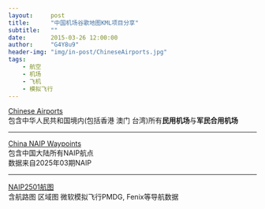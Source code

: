 ```yaml
---
layout:     post
title:      "中国机场谷歌地图KML项目分享"
subtitle:   ""
date:       2015-03-26 12:00:00
author:     "G4Y8u9"
header-img: "img/in-post/ChineseAirports.jpg"
tags:
    - 航空
    - 机场
    - 飞机
    - 模拟飞行
---
```


[Chinese Airports](https://earth.google.com/earth/d/1J1n9F741-d_lp-3AO1sBkisEJ7kBvf3R)  
包含中华人民共和国境内(包括香港 澳门 台湾)所有**民用机场**与**军民合用机场**

---

[China NAIP Waypoints](https://earth.google.com/earth/d/1GSlg_QDbuIKiH94jF4j-Uy_cbCSwQXIa?usp=sharing)  
包含中国大陆所有NAIP航点  
数据来自2025年03期NAIP

---

[NAIP2501航图](https://mega.nz/folder/zxgDBRqb#f15UVFxrBqcn0t1sw_BBkA)  
含航路图 区域图 微软模拟飞行PMDG, Fenix等导航数据

